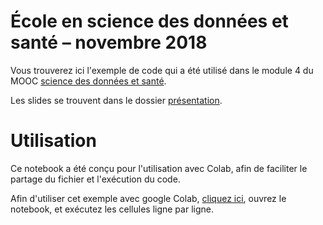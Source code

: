 # École en science des données et santé – novembre 2018

Vous trouverez ici l'exemple de code qui a été utilisé dans le module 4 du MOOC [science des données et santé](https://cours.edulib.org/courses/course-v1:IVADO+SDS-230+E2019/course/).

Les slides se trouvent dans le dossier [présentation](https://github.com/Cours-EDUlib/IVADO-SDS-230/tree/master/presentation).

# Utilisation

Ce notebook a été conçu pour l'utilisation avec Colab, afin de faciliter le partage du fichier et l'exécution du code.

Afin d'utiliser cet exemple avec google Colab, [cliquez ici](https://colab.research.google.com/github/jerpint/ecole_sante_18/), ouvrez le notebook, et exécutez les cellules ligne par ligne.
